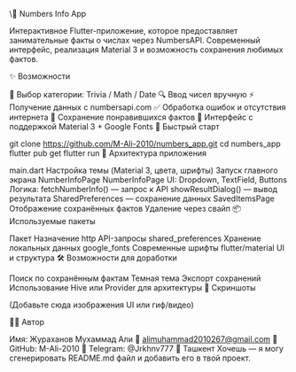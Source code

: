 \📱 Numbers Info App

Интерактивное Flutter-приложение, которое предоставляет занимательные факты о числах через NumbersAPI. Современный интерфейс, реализация Material 3 и возможность сохранения любимых фактов.

✨ Возможности

🔢 Выбор категории: Trivia / Math / Date
🔍 Ввод чисел вручную
⚡ Получение данных с numbersapi.com
✅ Обработка ошибок и отсутствия интернета
💾 Сохранение понравившихся фактов
🎨 Интерфейс с поддержкой Material 3 + Google Fonts
🚀 Быстрый старт

git clone https://github.com/M-Ali-2010/numbers_app.git
cd numbers_app
flutter pub get
flutter run
🧠 Архитектура приложения

main.dart
Настройка темы (Material 3, цвета, шрифты)
Запуск главного экрана NumberInfoPage
NumberInfoPage
UI: Dropdown, TextField, Buttons
Логика:
fetchNumberInfo() — запрос к API
showResultDialog() — вывод результата
SharedPreferences — сохранение данных
SavedItemsPage
Отображение сохранённых фактов
Удаление через свайп
📦 Используемые пакеты

Пакет	Назначение
http	API-запросы
shared_preferences	Хранение локальных данных
google_fonts	Современные шрифты
flutter/material	UI и структура
🛠 Возможности для доработки

Поиск по сохранённым фактам
Темная тема
Экспорт сохранений
Использование Hive или Provider для архитектуры
📸 Скриншоты

(Добавьте сюда изображения UI или гиф/видео)

👨‍💻 Автор

Имя: Жураханов Мухаммад Али
📧 alimuhammad2010267@gmail.com
🐙 GitHub: M-Ali-2010
💬 Telegram: @Jrkhnv777
📍 Ташкент
Хочешь — я могу сгенерировать README.md файл и добавить его в твой проект.
